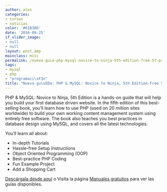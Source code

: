 ```yaml
---
author: alex
categories:
- cursos
- noticias
color: '#61B38D'
date: '2016-09-25'
if_slider_image:
- null
- null
layout: post.amp
mainclass: misc
permalink: /nueva-guia-php-mysql-novice-to-ninja-5th-edition-free-57-page-preview/
tags:
- mysql
- php
- "programaci\xF3n"
title: "Nueva gu\xEDa: PHP & MySQL: Novice to Ninja, 5th Edition-Free 57 Page Preview"
---
```


[<amp-img on="tap:lightbox1" role="button" tabindex="0" layout="responsive" src="/img/2012/08/w_sitb33c1.gif" alt="PHP & MySQL: Novice to Ninja, 5th Edition--Free 57 Page Preview" title="PHP & MySQL: Novice to Ninja, 5th Edition--Free 57 Page Preview" width="197px" height="259px" />][1]

PHP & MySQL: Novice to Ninja, 5th Edition is a hands-on guide that will help you build your first database driven website. In the fifth edition of this best-selling book, you&#8217;ll learn how to use PHP (used on 20 million sites worldwide) to build your own working content management system using entirely free software. The book also teaches you best practices in database design using MySQL, and covers all the latest technologies.

You&#8217;ll learn all about:

  * In-depth Tutorials
  * Hassle-free Setup Instructions
  * Object Oriented Programming (OOP)
  * Best-practice PHP Coding
  * Fun Example Project
  * Add a Shopping Cart

[Descárgala desde aquí][1] o
Visita la página [Manuales gratuitos][2] para ver las guías disponibles.



 [1]: http://elbauldelprogramador.tradepub.com/c/pubRD.mpl?sr=oc&_t=oc:&pc;=w_sitb33/prgm.cgi
 [2]: https://elbauldelprogramador.com/manuales-gratuitos/